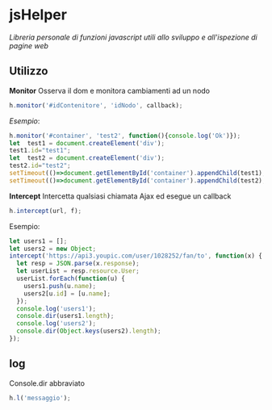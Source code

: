 # jsHelper
*Libreria personale di funzioni javascript utili allo sviluppo e all'ispezione di pagine web*

## Utilizzo
**Monitor**
Osserva il dom e monitora cambiamenti ad un nodo

```javascript
h.monitor('#idContenitore', 'idNodo', callback);
```

*Esempio*:

```javascript
h.monitor('#container', 'test2', function(){console.log('Ok')});
let  test1 = document.createElement('div');
test1.id="test1";
let  test2 = document.createElement('div');
test2.id="test2";
setTimeout(()=>document.getElementById('container').appendChild(test1), 2001);
setTimeout(()=>document.getElementById('container').appendChild(test2), 2000);
```

**Intercept**
Intercetta qualsiasi chiamata Ajax ed esegue un callback
```javascript
h.intercept(url, f);
```

Esempio:
```javascript
let users1 = [];
let users2 = new Object;
intercept('https://api3.youpic.com/user/1028252/fan/to', function(x) {
  let resp = JSON.parse(x.response);
  let userList = resp.resource.User;
  userList.forEach(function(u) {
    users1.push(u.name);
    users2[u.id] = [u.name];
  });
  console.log('users1');
  console.dir(users1.length);
  console.log('users2');
  console.dir(Object.keys(users2).length);
});
```

## log
Console.dir abbraviato
```javascript
h.l('messaggio');
```
